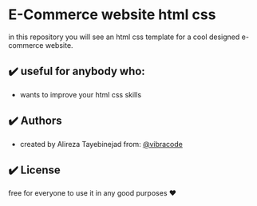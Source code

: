 # E-Commerce website html css

in this repository you will see an html css template for a cool designed e-commerce website.

## :heavy_check_mark: useful for anybody who:

-   wants to improve your html css skills

## :heavy_check_mark: Authors

-   created by Alireza Tayebinejad from: [@vibracode](https://www.github.com/octokatherine)

## :heavy_check_mark: License

free for everyone to use it in any good purposes :heart:
